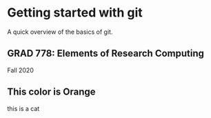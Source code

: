 # Getting started with git

A quick overview of the basics of git.

## GRAD 778: Elements of Research Computing

Fall 2020

## This color is Orange

this is a cat
